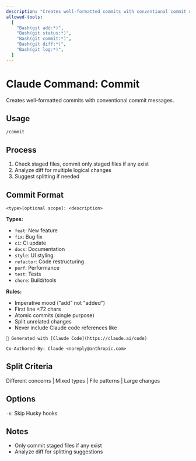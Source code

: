 ```yaml
---
description: "Creates well-formatted commits with conventional commit messages and emoji"
allowed-tools:
  [
    "Bash(git add:*)",
    "Bash(git status:*)",
    "Bash(git commit:*)",
    "Bash(git diff:*)",
    "Bash(git log:*)",
  ]
---
```


# Claude Command: Commit

Creates well-formatted commits with conventional commit messages.

## Usage

```
/commit
```

## Process

1. Check staged files, commit only staged files if any exist
2. Analyze diff for multiple logical changes
3. Suggest splitting if needed

## Commit Format

`<type>[optional scope]: <description>`

**Types:**

- `feat`: New feature
- `fix`: Bug fix
- `ci`: Ci update
- `docs`: Documentation
- `style`: UI styling
- `refactor`: Code restructuring
- `perf`: Performance
- `test`: Tests
- `chore`: Build/tools

**Rules:**

- Imperative mood ("add" not "added")
- First line <72 chars
- Atomic commits (single purpose)
- Split unrelated changes
- Never include Claude code references like

```
🤖 Generated with [Claude Code](https://claude.ai/code)

Co-Authored-By: Claude <noreply@anthropic.com>
```

## Split Criteria

Different concerns | Mixed types | File patterns | Large changes

## Options

`-n`: Skip Husky hooks

## Notes

- Only commit staged files if any exist
- Analyze diff for splitting suggestions
